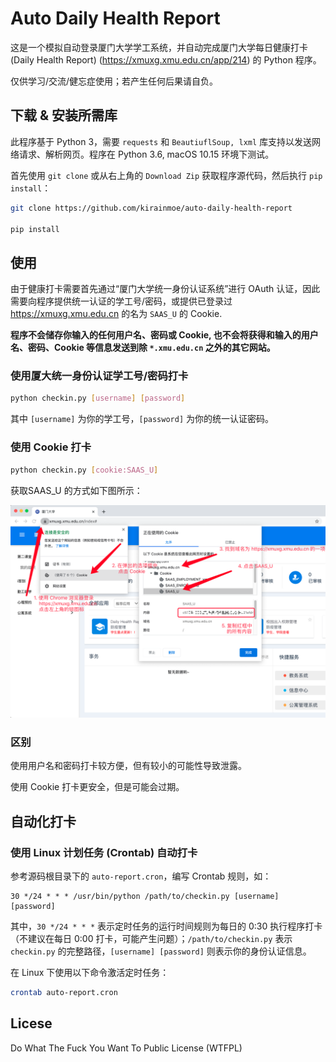 # Auto Daily Health Report

这是一个模拟自动登录厦门大学学工系统，并自动完成厦门大学每日健康打卡 (Daily Health Report) (https://xmuxg.xmu.edu.cn/app/214) 的 Python 程序。

仅供学习/交流/健忘症使用；若产生任何后果请自负。

## 下载 & 安装所需库

此程序基于 Python 3，需要 `requests` 和 `BeautiuflSoup, lxml` 库支持以发送网络请求、解析网页。程序在 Python 3.6, macOS 10.15 环境下测试。

首先使用 `git clone` 或从右上角的 `Download Zip` 获取程序源代码，然后执行 `pip install`：

```bash
git clone https://github.com/kirainmoe/auto-daily-health-report

pip install
```

## 使用

由于健康打卡需要首先通过“厦门大学统一身份认证系统”进行 OAuth 认证，因此需要向程序提供统一认证的学工号/密码，或提供已登录过 https://xmuxg.xmu.edu.cn 的名为 `SAAS_U` 的 Cookie.

**程序不会储存你输入的任何用户名、密码或 Cookie, 也不会将获得和输入的用户名、密码、Cookie 等信息发送到除 `*.xmu.edu.cn` 之外的其它网站。**

### 使用厦大统一身份认证学工号/密码打卡

```bash
python checkin.py [username] [password]
```

其中 `[username]` 为你的学工号，`[password]` 为你的统一认证密码。

### 使用 Cookie 打卡

```bash
python checkin.py [cookie:SAAS_U]
```

获取SAAS_U 的方式如下图所示：

![get cookie](get_cookie.png)

### 区别

使用用户名和密码打卡较方便，但有较小的可能性导致泄露。

使用 Cookie 打卡更安全，但是可能会过期。

## 自动化打卡

### 使用 Linux 计划任务 (Crontab) 自动打卡

参考源码根目录下的 `auto-report.cron`，编写 Crontab 规则，如：

```
30 */24 * * * /usr/bin/python /path/to/checkin.py [username] [password]
```

其中，`30 */24 * * *` 表示定时任务的运行时间规则为每日的 0:30 执行程序打卡（不建议在每日 0:00 打卡，可能产生问题）；`/path/to/checkin.py` 表示 `checkin.py` 的完整路径，`[username] [password]` 则表示你的身份认证信息。

在 Linux 下使用以下命令激活定时任务：

```bash
crontab auto-report.cron
```

## Licese

Do What The Fuck You Want To Public License (WTFPL)
